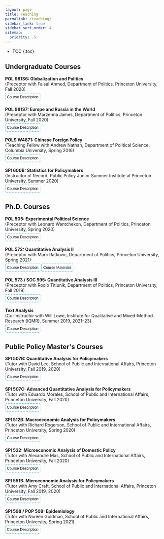 ```yaml
---
layout: page
title: Teaching
permalink: /teaching/
sidebar_link: true
sidebar_sort_order: 4
sitemap:
  priority: .5
---
```


<script>
function myFunction(divId) {
  var x = document.getElementById(divId);
  if (x.style.display === "none") {
    x.style.display = "block";
  } else {
    x.style.display = "none";
  }
}
</script>


<style>
.button {
    transition-duration: 0.2s;
    border-radius: 4px;
    background-color: white;
    border: 1px dashed #0096D6;
    font-size: 12px;
    margin: 4px auto;
    cursor: pointer;
    padding: 5px;
}
	
.button:hover {
  background-color: #0096D6; 
  color: white;
}

.button1 {
    transition-duration: 0.2s;
    border-radius: 4px;
    background-color: white;
    border: 1px dashed #8CD2F4;
    color: #8CD2F4;
    font-size: 12px;
    margin: 4px auto;
    cursor: pointer;
    padding: 5px;
}
	
.button1:hover {
  background-color: #8CD2F4; 
  color: white;
}
	
ol li::marker {
    color: #8CD2F4;
}
	
ol li {
    padding-left: 8px;
    padding-bottom: 1.25em;
}

</style>


* TOC
{:toc}


## Undergraduate Courses

<p>
<b>POL 981S6: Globalization and Politics</b><br>
(Preceptor with Faisal Ahmed, Department of Politics, Princeton University, Fall 2020)
<br>
<button onclick="myFunction('desPOL981S6')" class="button">Course Description</button>

<div id='desPOL981S6' style="display: none;">
  <blockquote>Globalization – broadly defined as the movement of people, money, and goods across national borders –  is an increasingly salient topic for citizens, governments/states, and the natural environment. This junior workshop examines the drivers and consequences associated with globalization, with a particular emphasis on the political dimension. Some political drivers include (but are not limited to): partisanship, the process of democratization, international influences (e.g., the United States, World Bank, International Monetary Fund), and interest groups.  Some political consequences include (but are not limited to): political polarization, income and political inequality, contentious politics, civil war, democratization, institutional change, authoritarian resilience, and the politics of climate change. Readings in the workshop will focus on research articles that seek to understand the political drivers and effects associated with globalization. We will use these readings as examples of quality research in political science, focusing in particular on the types of research design challenges confronting these studies and the researchers’ effectiveness in addressing those challenges. </blockquote>
</div>
</p>



<p>
<b>POL 981S7: Europe and Russia in the World</b><br>
(Preceptor with Marzenna James, Department of Politics, Princeton University, Fall 2020)
<br>
<button onclick="myFunction('desPOL981S7')" class="button">Course Description</button>

<div id='desPOL981S7' style="display: none;">
  <blockquote>The workshop will deal with a variety of issues in the area of European and Russian foreign policies, as well as transatlantic cooperation, including the questions: What are the mechanisms of multilateral cooperation between the United States and other global powers with Europe, and between countries within Europe?  What are the main political problems in Europe, the European Union, and transatlantic cooperation? What is the importance of Brexit for transatlantic relations and the viability of the European Union as an economic and political unit in international relations? What is the nature of the challenge posed by Russian and Chinese foreign policies vis-à-vis the European Union? The goal of the workshop is to initiate the students into the process of independent research: to understand its underlying logic. The main emphasis will be on the basic methodological foundations upon which the students will design their own research projects. </blockquote>
</div>
</p>



<p>
<b>POLS W4871: Chinese Foreign Policy</b><br>
(Teaching Fellow with Andrew Nathan, Department of Political Science, Columbia University, Spring 2016)
<br>
<button onclick="myFunction('desPOLSW4871')" class="button">Course Description</button>

<div id='desPOLSW4871' style="display: none;">
  <blockquote>The course describes the major elements of Chinese foreign policy today, in the context of their development since 1949. We seek to understand the security-based rationale of policy as well as other factors – organizational, cultural, perceptual, and so on – that influence Chinese foreign policy. We analyze decision-making processes that affect Chinese foreign policy, China’s relations with various countries and regions, Chinese policy toward key functional issues in international affairs, how the rise of China is affecting global power relations, and how other actors are responding. The course pays attention to the application of international relations theories to the problems we study, and also takes an interest in policy issues facing decision-makers in China as well as those facing decision-makers in other countries that deal with China.</blockquote>
</div>
</p>



<p>
<b>SPI 600B: Statistics for Policymakers</b><br>
(Instructor of Record, Public Policy Junior Summer Institute at Princeton University, Summer 2020)
<br>
<button onclick="myFunction('desSPI600B')" class="button">Course Description</button>

<div id='desSPI600B' style="display: none;">
  <blockquote>What determines economic growth and development? Do large-scale social programs actually achieve their intended impact? Policymakers often use statistics to answer these questions. Importantly, the validity of their conclusions hinges on plausible underlying assumptions and defensible application of statistical methods. The course will introduce basic principles of statistical inference and programming skills for data analysis in R. The goal is to become a critical consumer and analyst of news articles and academic studies that use statistics and provide students with the foundation necessary to analyze data for the Global Systemic Risks (GSR) course. </blockquote>
</div>
</p>



## Ph.D. Courses

<p>
<b>POL 505: Experimental Political Science</b><br>
(Preceptor with Leonard Wantchekon, Department of Politics, Princeton University, Spring 2020)
<br>
<button onclick="myFunction('desPOL505')" class="button">Course Description</button>

<div id='desPOL505' style="display: none;">
  <blockquote>The goal of this course introduces students to the theoretical and practical features of experimental political science, particularly natural and field experiments. There is a special emphasis on the importance of distinguishing between policy-based and institution-based interventions, with attention given to the promise of the latter for political economy research. The course is divided into four sections. The first section of the course introduces students to the methodological underpinnings of experimental scholarship, particularly causal inference and the motivation behind randomization. The section focuses on practical application and experimental design, including randomization techniques, sample selection, and power analysis. It also includes a set of readings that address common problems and solutions. The second section focuses on experiments that occur in nature and how to extract causal estimates from these experiments.  The third section covers the conceptualization and operationalization of laboratory (and laboratory in the field) experiments, as well as survey experiments. Particular attention will be paid to the issues that arise when evaluating institutions. The final section will cover innovations in experimental methods for evaluating institutions. The course will conclude with student presentations of their research project. </blockquote>
</div>
</p>



<p>
<b>POL 572: Quantitative Analysis II</b><br>
(Preceptor with Marc Ratkovic, Department of Politics, Princeton University, Spring 2021)
<br>
<button onclick="myFunction('desPOL572')" class="button">Course Description</button>
<button onclick=" window.open('https://www.overleaf.com/read/mzgmwvmyxpyg','_blank')" class="button">Course Materials</button> 

<div id='desPOL572' style="display: none;">
  <blockquote>Positive political science involves connecting our observations of the social world with causal mechanisms.  We are going to focus on a particular problem: to what extent can we used observed data to measure, discover, and test underlying causal claims?  The course will include a combination of statistical theory, hands--on data analysis,  and causal reasoning.  The goal of the course is to produce students who can understand, apply, and ultimately further quantitative political methodology. </blockquote>
</div>
</p>



<p>
<b>POL 573 / SOC 595: Quantitative Analysis III</b><br>
(Preceptor with Rocío Titiunik, Department of Politics, Princeton University, Fall 2019)
<br>
<button onclick="myFunction('desPOL573')" class="button">Course Description</button>

<div id='desPOL573' style="display: none;">
  <blockquote>This course is an advanced graduate-level methods course, meant to be taken after POL 571 and POL 572 or equivalent courses. The course will cover several topics that are not usually covered in the first-year sequence, including asymptotics, hypothesis testing, maximum likelihood estimation, nonparametric estimation, partial identification, and resampling methods. The course will be both theoretical and practical. There will be regular problem sets that will require the empirical analysis of real datasets as well as theoretical exercises, and two exams. </blockquote>
</div>
</p>



<p>
<b>Text Analysis</b><br>
(Co-Instructor with Will Lowe, Institute for Qualitative and Mixed-Method Research (IQMR), Summer 2019, 2021–23)
<br>
<button onclick="myFunction('desText')" class="button">Course Description</button>

<div id='desText' style="display: none;">
  <blockquote>These modules are about using computers to systematically analyze text, typically as precursor, successor, or complement to a qualitative analysis. We’ll discuss and practice classical dictionary-based content analysis and its newer incarnation topic modeling, consider how to classify large numbers of documents by topic, and show how to project their contents into rhetorical spaces for understanding and visualization. Along the way we’ll scrape texts from the web, and discuss good ways to integrate text analysis into a variety or research designs. We’ll presume a grasp of basic mathematical and statistical concepts and a willingness to follow along with the computational parts. The module mostly uses R and its packages. Expertise in R is not required, although some prior experience may be helpful. If there is interest we can also run a very short introduction to R prior to the course for those who’ve not met it before. </blockquote>
</div>
</p>



## Public Policy Master's Courses



<p>
<b>SPI 507B: Quantitative Analysis for Policymakers</b><br>
(Tutor with David Lee, School of Public and International Affairs, Princeton University, Fall 2019, 2020)
<br>
<button onclick="myFunction('desSPI507B')" class="button">Course Description</button>

<div id='desSPI507B' style="display: none;">
  <blockquote>Today, more data are available to researchers than ever before. In this course, we’ll cover how to use statistics to harness these data to improve policy analysis. This course will equip you to understand the mathematical foundations of statistics, to understand common types of quantitative analysis, and to apply these tools yourself using the statistical software package Stata. Our overarching goal is application: to give you the means of answering big policy questions, and not get bogged into the weeds of math and notation. We want you to be a discerning consumer of statistical news, and someone who can use the principles of statistics to do your own analysis. </blockquote>
</div>
</p>



<p>
<b>SPI 507C: Advanced Quantitative Analysis for Policymakers</b><br>
(Tutor with Eduardo Morales, School of Public and International Affairs, Princeton University, Fall 2020)
<br>
<button onclick="myFunction('desSPI507C')" class="button">Course Description</button>

<div id='desSPI507C' style="display: none;">
  <blockquote>Statistical analysis with applications to public policy, begins with an introduction to probability theory followed by discussion of statistical methods for estimating the quantitative effects of changes in policy variables. Regression methods appropriate for the analysis of observational data and data from randomized controlled experiments are stressed. By course end, students are able to do their own empirical analysis using statistical software package & interpret regression results from the professional literature. The course assumes fluency in calculus, which is necessary for rigorous mathematical analysis of probability and statistics. </blockquote>
</div>
</p>



<p>
<b>SPI 512B: Macroeconomic Analysis for Policymakers</b><br>
(Tutor with Richard Rogerson, School of Public and International Affairs, Princeton University, Spring 2020)
<br>
<button onclick="myFunction('desSPI512B')" class="button">Course Description</button>

<div id='desSPI512B' style="display: none;">
  <blockquote>This course covers the theory of modern macroeconomics in detail. The focus is on the determination of macroeconomic variables - such as output, employment, prices, and the interest rate - in the short, medium, and long run, and addresses a number of policy issues. Discusses several examples of macroeconomic phenomena in the real world. A central theme is to understand the powers and limitations of macroeconomic policy in stabilizing the business cycle and promoting growth. </blockquote>
</div>
</p>



<p>
<b>SPI 522: Microeconomic Analysis of Domestic Policy</b><br>
(Tutor with Alexandre Mas, School of Public and International Affairs, Princeton University, Fall 2020)
<br>
<button onclick="myFunction('desSPI522')" class="button">Course Description</button>

<div id='desSPI522' style="display: none;">
  <blockquote>This course focuses on the role of the government in the economy. The aim is to provide an understanding of the reasons for government intervention in the economy, analyzing the benefits and costs of possible government policies, and the response of economic agents to the government's actions. The course covers education, labor, and tax policy, social insurance programs, public goods, environmental protection, and the interaction between different levels of government. </blockquote>
</div>
</p>



<p>
<b>SPI 551B: Microeconomic Analysis for Policymakers</b><br>
(Tutor with Amy Craft, School of Public and International Affairs, Princeton University, Fall 2019, 2020)
<br>
<button onclick="myFunction('desSPI551B')" class="button">Course Description</button>

<div id='desSPI551B' style="display: none;">
  <blockquote>The purpose of this course is to develop an understanding of microeconomic tools and learn how to apply them to the analysis of policies.  Students need not have taken any other economics courses but they should have a good command over algebra and be familiar with basic calculus concepts, although proficiency in calculus is not necessary. </blockquote>
</div>
</p>



<p>
<b>SPI 598 / POP 508: Epidemiology</b><br>
(Tutor with Noreen Goldman, School of Public and International Affairs, Princeton University, Spring 2021)
<br>
<button onclick="myFunction('desSPI598')" class="button">Course Description</button>

<div id='desSPI598' style="display: none;">
  <blockquote>This course combines a traditional public health course in epidemiology with a policy-oriented course on population health. Conventional topics include measurement of health and survival and impact of associated risk factors; techniques for design, analysis of epidemiologic studies; sources of bias and confounding; and causal inference. We also examine: models of infectious disease with an emphasis on COVID-19, inference and decision making based on large numbers of studies and contradictory information, the science underlying screening procedures, social inequalities in health, and ethical issues in medical research. </blockquote>
</div>
</p>
